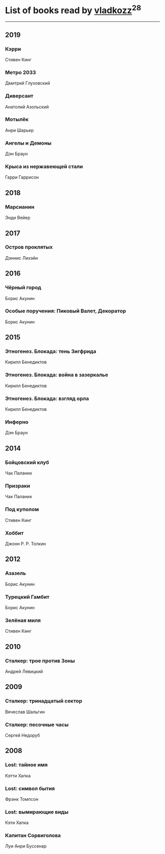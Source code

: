 # List of books read by [vladkozz](http://vk.com/id57239276)<sup>28</sup>
---

## 2019

### Кэрри
Стивен Кинг


### Метро 2033
Дмитрий Глуховский


### Диверсант
Анатолий Азольский


### Мотылёк
Анри Шарьер


### Ангелы и Демоны
Дэн Браун


### Крыса из нержавеющей стали
Гарри Гаррисон



## 2018

### Марсианин
Энди Вейер



## 2017

### Остров проклятых
Дэннис Лихэйн



## 2016

### Чёрный город
Борис Акунин


### Особые поручения: Пиковый Валет, Декоратор
Борис Акунин



## 2015

### Этногенез. Блокада: тень Зигфрида
Кирилл Бенедиктов


### Этногенез. Блокада: война в зазеркалье
Кирилл Бенедиктов


### Этногенез. Блокада: взгляд орла
Кирилл Бенедиктов


### Инферно
Дэн Браун



## 2014

### Бойцовский клуб
Чак Паланик


### Призраки
Чак Паланик


### Под куполом
Стивен Кинг


### Хоббит
Джонн Р. Р. Толкин



## 2012

### Азазель
Борис Акунин


### Турецкий Гамбит
Борис Акунин


### Зелёная миля
Стивен Кинг



## 2010

### Сталкер: трое против Зоны
Андрей Левицкий



## 2009

### Сталкер: тринадцатый сектор
Вячеслав Шальгин


### Сталкер: песочные часы
Сергей Недоруб



## 2008

### Lost: тайное имя
Кэтти Хапка


### Lost: символ бытия
Фрэнк Томпсон


### Lost: вымирающие виды
Кэти Хапка


### Капитан Сорвиголова
Луи Анри Буссенар



